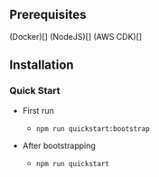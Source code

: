 
## Prerequisites
(Docker)[]
(NodeJS)[]
(AWS CDK)[]
## Installation
### Quick Start
 - First run
   - `npm run quickstart:bootstrap`

 - After bootstrapping
   - `npm run quickstart`